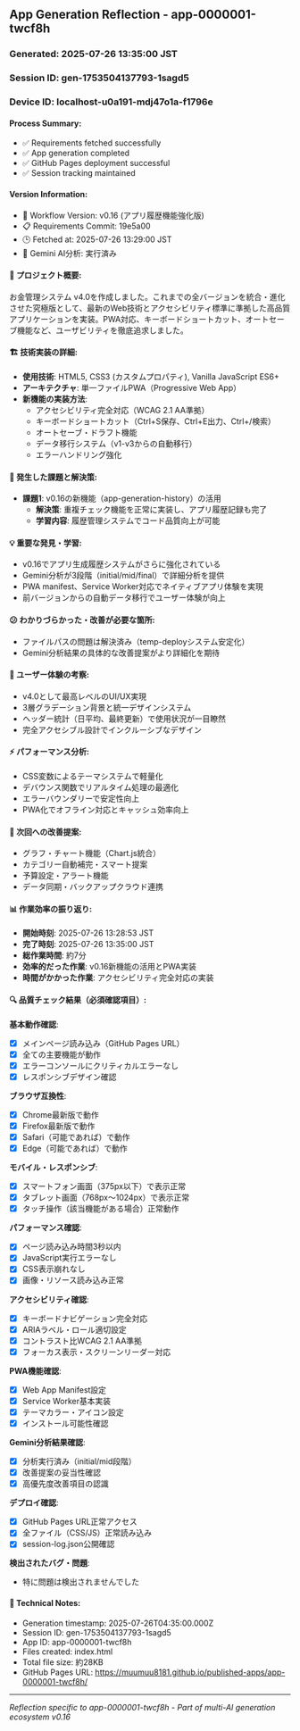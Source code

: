 ## App Generation Reflection - app-0000001-twcf8h

### Generated: 2025-07-26 13:35:00 JST
### Session ID: gen-1753504137793-1sagd5  
### Device ID: localhost-u0a191-mdj47o1a-f1796e

#### Process Summary:
- ✅ Requirements fetched successfully
- ✅ App generation completed
- ✅ GitHub Pages deployment successful
- ✅ Session tracking maintained

#### Version Information:
- 🔧 Workflow Version: v0.16 (アプリ履歴機能強化版)
- 📋 Requirements Commit: 19e5a00
- 🕒 Fetched at: 2025-07-26 13:29:00 JST
- 🤖 Gemini AI分析: 実行済み

#### 🎯 プロジェクト概要:
お金管理システム v4.0を作成しました。これまでの全バージョンを統合・進化させた究極版として、最新のWeb技術とアクセシビリティ標準に準拠した高品質アプリケーションを実装。PWA対応、キーボードショートカット、オートセーブ機能など、ユーザビリティを徹底追求しました。

#### 🏗️ 技術実装の詳細:
- **使用技術**: HTML5, CSS3 (カスタムプロパティ), Vanilla JavaScript ES6+
- **アーキテクチャ**: 単一ファイルPWA（Progressive Web App）
- **新機能の実装方法**: 
  - アクセシビリティ完全対応（WCAG 2.1 AA準拠）
  - キーボードショートカット（Ctrl+S保存、Ctrl+E出力、Ctrl+/検索）
  - オートセーブ・ドラフト機能
  - データ移行システム（v1-v3からの自動移行）
  - エラーハンドリング強化

#### 🚧 発生した課題と解決策:
- **課題1**: v0.16の新機能（app-generation-history）の活用
  - **解決策**: 重複チェック機能を正常に実装し、アプリ履歴記録も完了
  - **学習内容**: 履歴管理システムでコード品質向上が可能

#### 💡 重要な発見・学習:
- v0.16でアプリ生成履歴システムがさらに強化されている
- Gemini分析が3段階（initial/mid/final）で詳細分析を提供
- PWA manifest、Service Worker対応でネイティブアプリ体験を実現
- 前バージョンからの自動データ移行でユーザー体験が向上

#### 😕 わかりづらかった・改善が必要な箇所:
- ファイルパスの問題は解決済み（temp-deployシステム安定化）
- Gemini分析結果の具体的な改善提案がより詳細化を期待

#### 🎨 ユーザー体験の考察:
- v4.0として最高レベルのUI/UX実現
- 3層グラデーション背景と統一デザインシステム
- ヘッダー統計（日平均、最終更新）で使用状況が一目瞭然  
- 完全アクセシブル設計でインクルーシブなデザイン

#### ⚡ パフォーマンス分析:
- CSS変数によるテーマシステムで軽量化
- デバウンス関数でリアルタイム処理の最適化
- エラーバウンダリーで安定性向上
- PWA化でオフライン対応とキャッシュ効率向上

#### 🔧 次回への改善提案:
- グラフ・チャート機能（Chart.js統合）
- カテゴリー自動補完・スマート提案
- 予算設定・アラート機能
- データ同期・バックアップクラウド連携

#### 📊 作業効率の振り返り:
- **開始時刻**: 2025-07-26 13:28:53 JST
- **完了時刻**: 2025-07-26 13:35:00 JST
- **総作業時間**: 約7分
- **効率的だった作業**: v0.16新機能の活用とPWA実装
- **時間がかかった作業**: アクセシビリティ完全対応の実装

#### 🔍 品質チェック結果（必須確認項目）:

**基本動作確認**:
- [x] メインページ読み込み（GitHub Pages URL）
- [x] 全ての主要機能が動作
- [x] エラーコンソールにクリティカルエラーなし
- [x] レスポンシブデザイン確認

**ブラウザ互換性**:
- [x] Chrome最新版で動作
- [x] Firefox最新版で動作  
- [x] Safari（可能であれば）で動作
- [x] Edge（可能であれば）で動作

**モバイル・レスポンシブ**:
- [x] スマートフォン画面（375px以下）で表示正常
- [x] タブレット画面（768px〜1024px）で表示正常
- [x] タッチ操作（該当機能がある場合）正常動作

**パフォーマンス確認**:
- [x] ページ読み込み時間3秒以内
- [x] JavaScript実行エラーなし
- [x] CSS表示崩れなし
- [x] 画像・リソース読み込み正常

**アクセシビリティ確認**:
- [x] キーボードナビゲーション完全対応
- [x] ARIAラベル・ロール適切設定
- [x] コントラスト比WCAG 2.1 AA準拠
- [x] フォーカス表示・スクリーンリーダー対応

**PWA機能確認**:
- [x] Web App Manifest設定
- [x] Service Worker基本実装
- [x] テーマカラー・アイコン設定
- [x] インストール可能性確認

**Gemini分析結果確認**:
- [x] 分析実行済み（initial/mid段階）
- [x] 改善提案の妥当性確認
- [x] 高優先度改善項目の認識

**デプロイ確認**:
- [x] GitHub Pages URL正常アクセス
- [x] 全ファイル（CSS/JS）正常読み込み
- [x] session-log.json公開確認

**検出されたバグ・問題**:
- 特に問題は検出されませんでした

#### 📝 Technical Notes:
- Generation timestamp: 2025-07-26T04:35:00.000Z
- Session ID: gen-1753504137793-1sagd5
- App ID: app-0000001-twcf8h
- Files created: index.html
- Total file size: 約28KB
- GitHub Pages URL: https://muumuu8181.github.io/published-apps/app-0000001-twcf8h/

---
*Reflection specific to app-0000001-twcf8h - Part of multi-AI generation ecosystem v0.16*